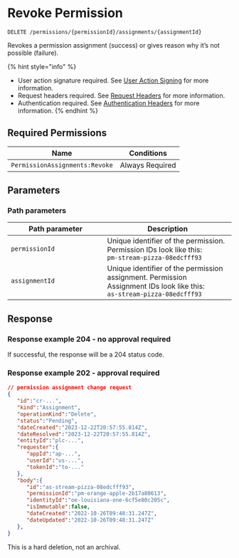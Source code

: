 # Revoke Permission

`DELETE /permissions/{permissionId}/assignments/{assignmentId}`

Revokes a permission assignment (success) or gives reason why it’s not possible (failure).

{% hint style="info" %}
* User action signature required. See [User Action Signing](../../authentication/user-action-signing/) for more information.
* Request headers required. See [Request Headers](../../../getting-started/request-headers.md) for more information.
* Authentication required. See [Authentication Headers](../../../getting-started/request-headers.md#authentication-headers) for more information.
{% endhint %}

## Required Permissions

| Name                           | Conditions      |
| ------------------------------ | --------------- |
| `PermissionAssignments:Revoke` | Always Required |

## Parameters <a href="#parameters.1" id="parameters.1"></a>

### Path parameters <a href="#path-parameters" id="path-parameters"></a>

<table><thead><tr><th width="200.25641025641022">Path parameter</th><th>Description</th></tr></thead><tbody><tr><td><code>permissionId</code></td><td>Unique identifier of the permission. Permission IDs look like this:<br><code>pm-stream-pizza-08edcfff93</code></td></tr><tr><td><code>assignmentId</code></td><td>Unique identifier of the permission assignment. Permission Assignment IDs look like this:<br><code>as-stream-pizza-08edcfff93</code></td></tr></tbody></table>

## Response <a href="#response" id="response"></a>

### Response example 204 - no approval required <a href="#response-example" id="response-example"></a>

If successful, the response will be a 204 status code.

### Response example 202 - approval required <a href="#response-example" id="response-example"></a>

```json
// permission assignment change request
{
   "id":"cr-...",
   "kind":"Assignment",
   "operationKind":"Delete",
   "status":"Pending",
   "dateCreated":"2023-12-22T20:57:55.814Z",
   "dateResolved":"2023-12-22T20:57:55.814Z",
   "entityId":"plc-...",
   "requester":{
      "appId":"ap-...",
      "userId":"us-...",
      "tokenId":"to-..."
   },
   "body":{
      "id":"as-stream-pizza-08edcfff93",
      "permissionId":"pm-orange-apple-2b17a80613",
      "identityId":"oe-louisiana-one-6cf5e80c205c",
      "isImmutable":false,
      "dateCreated":"2022-10-26T09:48:31.247Z",
      "dateUpdated":"2022-10-26T09:48:31.247Z"
   },
}
```

This is a hard deletion, not an archival.
